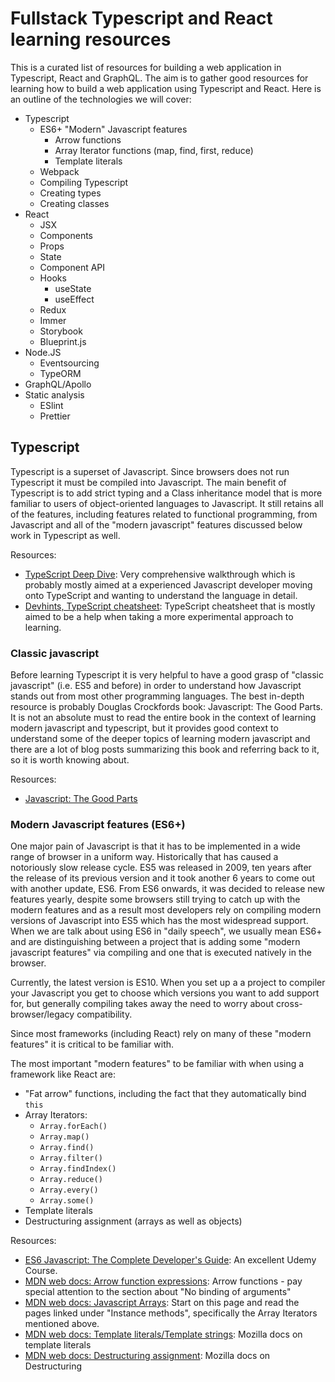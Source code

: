 # Fullstack Typescript and React learning resources

This is a curated list of resources for building a web application in Typescript, React and GraphQL. The aim is to gather good resources for learning how to build a web application using Typescript and React. Here is an outline of the technologies we will cover:

- Typescript
  - ES6+ "Modern" Javascript features
    - Arrow functions
    - Array Iterator functions (map, find, first, reduce)
    - Template literals
  - Webpack
  - Compiling Typescript
  - Creating types
  - Creating classes
- React
  - JSX
  - Components
  - Props
  - State
  - Component API
  - Hooks
    - useState
    - useEffect
  - Redux
  - Immer
  - Storybook
  - Blueprint.js
- Node.JS
  - Eventsourcing
  - TypeORM
- GraphQL/Apollo
- Static analysis
  - ESlint
  - Prettier

## Typescript

Typescript is a superset of Javascript. Since browsers does not run Typescript it must be compiled into Javascript. The main benefit of Typescript is to add strict typing and a Class inheritance model that is more familiar to users of object-oriented languages to Javascript. It still retains all of the features, including features related to functional programming, from Javascript and all of the "modern javascript" features discussed below work in Typescript as well.

Resources:
- [TypeScript Deep Dive](https://basarat.gitbooks.io/typescript/content/docs/getting-started.html): Very comprehensive walkthrough which is probably mostly aimed at a experienced Javascript developer moving onto TypeScript and wanting to understand the language in detail.
- [Devhints, TypeScript cheatsheet](https://devhints.io/typescript): TypeScript cheatsheet that is mostly aimed to be a help when taking a more experimental approach to learning.

### Classic javascript

Before learning Typescript it is very helpful to have a good grasp of "classic javascript" (i.e. ES5 and before) in order to understand how Javascript stands out from most other programming languages. The best in-depth resource is probably Douglas Crockfords book: Javascript: The Good Parts. It is not an absolute must to read the entire book in the context of learning modern javascript and typescript, but it provides good context to understand some of the deeper topics of learning modern javascript and there are a lot of blog posts summarizing this book and referring back to it, so it is worth knowing about.

Resources:
- [Javascript: The Good Parts](https://www.amazon.com/JavaScript-Good-Parts-Douglas-Crockford/dp/0596517742)

### Modern Javascript features (ES6+)

One major pain of Javascript is that it has to be implemented in a wide range of browser in a uniform way. Historically that has caused a notoriously slow release cycle. ES5 was released in 2009, ten years after the release of its previous version and it took another 6 years to come out with another update, ES6. From ES6 onwards, it was decided to release new features yearly, despite some browsers still trying to catch up with the modern features and as a result most developers rely on compiling modern versions of Javascript into ES5 which has the most widespread support. When we are talk about using ES6 in "daily speech", we usually mean ES6+ and are distinguishing between a project that is adding some "modern javascript features" via compiling and one that is executed natively in the browser.

Currently, the latest version is ES10. When you set up a a project to compiler your Javascript you get to choose which versions you want to add support for, but generally compiling takes away the need to worry about cross-browser/legacy compatibility.

Since most frameworks (including React) rely on many of these "modern features" it is critical to be familiar with.

The most important "modern features" to be familiar with when using a framework like React are:

- "Fat arrow" functions, including the fact that they automatically bind `this`
- Array Iterators: 
  - `Array.forEach()`
  - `Array.map()`
  - `Array.find()`
  - `Array.filter()`
  - `Array.findIndex()`
  - `Array.reduce()`
  - `Array.every()`
  - `Array.some()`
- Template literals
- Destructuring assignment (arrays as well as objects)

Resources:
- [ES6 Javascript: The Complete Developer's Guide](https://www.udemy.com/course/javascript-es6-tutorial): An excellent Udemy Course.
- [MDN web docs: Arrow function expressions](https://developer.mozilla.org/en-US/docs/Web/JavaScript/Reference/Functions/Arrow_functions): Arrow functions - pay special attention to the section about "No binding of arguments"
- [MDN web docs: Javascript Arrays](https://developer.mozilla.org/en-US/docs/Web/JavaScript/Reference/Global_Objects/Array): Start on this page and read the pages linked under "Instance methods", specifically the Array Iterators mentioned above.
- [MDN web docs: Template literals/Template strings](https://developer.mozilla.org/en-US/docs/Web/JavaScript/Reference/Template_literals): Mozilla docs on template literals
- [MDN web docs: Destructuring assignment](https://developer.mozilla.org/en-US/docs/Web/JavaScript/Reference/Operators/Destructuring_assignment): Mozilla docs on Destructuring
